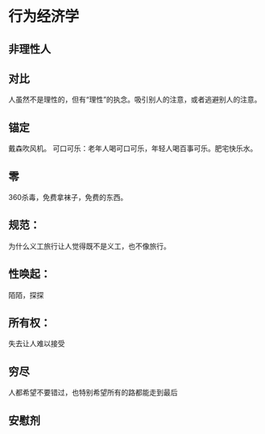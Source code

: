 # 行为经济学
## 非理性人
## 对比
人虽然不是理性的，但有“理性”的执念。吸引别人的注意，或者逃避别人的注意。
## 锚定
戴森吹风机。
可口可乐：老年人喝可口可乐，年轻人喝百事可乐。肥宅快乐水。
## 零
360杀毒，免费拿袜子，免费的东西。
## 规范：
为什么义工旅行让人觉得既不是义工，也不像旅行。
## 性唤起：
陌陌，探探
## 所有权：
失去让人难以接受
## 穷尽
人都希望不要错过，也特别希望所有的路都能走到最后
## 安慰剂
